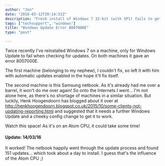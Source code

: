 ```yaml
---
author: "Jon"
date: "2016-03-12T20:14:31Z"
description: "Fresh install of Windows 7 32-bit (with SP1) fails to get updates with error 8007000E"
tags: ["techsupport", "windows"]
title: "Windows Update Error 8007000E"
type: "post"

---
```


Twice recently I've reinstalled Windows 7 on a machine, only for Windows Update to fail when checking for updates. On both machines it gave an error 8007000E.

The first machine (belonging to my nephew), I couldn't fix, so left it with him with automatic updates enabled in the hope it'll fix itself.

The second machine is this Samsung netbook. As it's already had me over a barrel, it won't do me over again! So onto the Internets I went... I'm not alone here, as there's no shortage of machines in a similar situation. But luckily, Henk Hoogendoorn has blogged about it over at http://henkhoogendoorn.blogspot.co.uk/2015/10/some-clients-not-updating-reporting.html and suggested that it needs a further Windows Update and a cheeky config change to get it to work.

Watch this space! As it's on an Atom CPU, it could take some time!

#### Update: 14/03/16
It worked! The netbook happily went through the update process and found 151 updates... which took about a day to install. I guess that's the influence of the Atom CPU ;)
